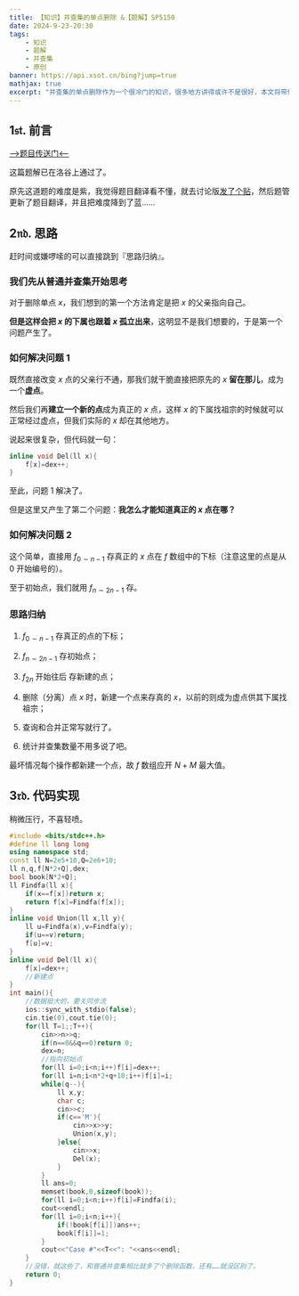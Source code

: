 ```yaml
---
title: 【知识】并查集的单点删除 &【题解】SP5150
date: 2024-9-23-20:30
tags: 
    - 知识
    - 题解
    - 并查集
    - 原创
banner: https://api.xsot.cn/bing?jump=true
mathjax: true
excerpt: "并查集的单点删除作为一个很冷门的知识，很多地方讲得或许不是很好，本文将带你学会并查集的单点删除。"
---
```


## $\mathfrak{1st.}$ 前言

[-->题目传送门<--](https://www.luogu.com.cn/problem/SP5150)

这篇题解已在洛谷上通过了。

原先这道题的难度是紫，我觉得题目翻译看不懂，就去讨论版[发了个贴](https://www.luogu.com.cn/discuss/820298)，然后题管更新了题目翻译，并且把难度降到了蓝……

## $\mathfrak{2nd.}$ 思路

赶时间或嫌啰嗦的可以直接跳到『思路归纳』。

### 我们先从普通并查集开始思考

对于删除单点 $x$，我们想到的第一个方法肯定是把 $x$ 的父亲指向自己。

**但是这样会把 $x$ 的下属也跟着 $x$ 孤立出来**，这明显不是我们想要的，于是第一个问题产生了。

### 如何解决问题 1

既然直接改变 $x$ 点的父亲行不通，那我们就干脆直接把原先的 $x$ **留在那儿**，成为一个**虚点**。

然后我们再**建立一个新的点**成为真正的 $x$ 点，这样 $x$ 的下属找祖宗的时候就可以正常经过虚点，但我们实际的 $x$ 却在其他地方。

说起来很复杂，但代码就一句：

```cpp
inline void Del(ll x){
    f[x]=dex++;
}
```

至此，问题 1 解决了。

但是这里又产生了第二个问题：**我怎么才能知道真正的 $x$ 点在哪？**

### 如何解决问题 2

这个简单，直接用 $f_{0\sim n-1}$ 存真正的 $x$ 点在 $f$ 数组中的下标（注意这里的点是从 $0$ 开始编号的）。

至于初始点，我们就用 $f_{n\sim 2n-1}$ 存。

### 思路归纳

1. $f_{0\sim n-1}$ 存真正的点的下标；

2. $f_{n\sim 2n-1}$ 存初始点；

3. $f_{2n}$ 开始往后 存新建的点；

4. 删除（分离）点 $x$ 时，新建一个点来存真的 $x$，以前的则成为虚点供其下属找祖宗；

5. 查询和合并正常写就行了。

6. 统计并查集数量不用多说了吧。

最坏情况每个操作都新建一个点，故 $f$ 数组应开 $N+M$ 最大值。

## $\mathfrak{3rd.}$ 代码实现

稍微压行，不喜轻喷。

```cpp
#include <bits/stdc++.h>
#define ll long long
using namespace std;
const ll N=2e5+10,Q=2e6+10;
ll n,q,f[N*2+Q],dex;
bool book[N*2+Q];
ll Findfa(ll x){
    if(x==f[x])return x;
    return f[x]=Findfa(f[x]);
}
inline void Union(ll x,ll y){
    ll u=Findfa(x),v=Findfa(y);
    if(u==v)return;
    f[u]=v;
}
inline void Del(ll x){
    f[x]=dex++;
    //新建点
}
int main(){
    //数据挺大的，要关同步流
	ios::sync_with_stdio(false);
    cin.tie(0),cout.tie(0);
    for(ll T=1;;T++){
        cin>>n>>q;
        if(n==0&&q==0)return 0;
        dex=n;
        //指向初始点
        for(ll i=0;i<n;i++)f[i]=dex++;
        for(ll i=n;i<n*2+q+10;i++)f[i]=i;
        while(q--){
            ll x,y;
            char c;
            cin>>c;
            if(c=='M'){
                cin>>x>>y;
                Union(x,y);
            }else{
                cin>>x;
                Del(x);
            }
        }
        ll ans=0;
        memset(book,0,sizeof(book));
        for(ll i=0;i<n;i++)f[i]=Findfa(i);
        cout<<endl;
        for(ll i=0;i<n;i++){
            if(!book[f[i]])ans++;
            book[f[i]]=1;
        }
        cout<<"Case #"<<T<<": "<<ans<<endl;
    }
    //没错，就这些了，和普通并查集相比就多了个删除函数，还有……就没区别了。
    return 0;
}
```